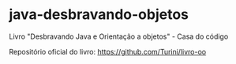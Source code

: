 # java-desbravando-objetos
Livro "Desbravando Java e Orientação a objetos" - Casa do código

Repositório oficial do livro: https://github.com/Turini/livro-oo
